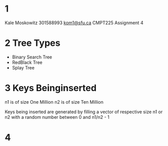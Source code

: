 # 1 
Kale Moskowitz
301588993
kom1@sfu.ca
CMPT225 Assignment 4

# 2 Tree Types
- Binary Search Tree
- RedBlack Tree
- Splay Tree

# 3 Keys Beinginserted
n1 is of size One Million
n2 is of size Ten Million

Keys being inserted are generated by filling a vector of respective size n1 or n2 with a random number between 0 and n1/n2 - 1

# 4 
